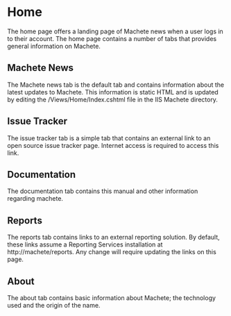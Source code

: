 # Home #
The home page offers a landing page of Machete news when a user logs in to their account. The home page contains a number of tabs that provides general information on Machete.

## Machete News ##
The Machete news tab is the default tab and contains information about the latest updates to Machete. This information is static HTML and is updated by editing the /Views/Home/Index.cshtml file in the IIS Machete directory.

## Issue Tracker ##
The issue tracker tab is a simple tab that contains an external link to an open source issue tracker page. Internet access is required to access this link.

## Documentation ##
The documentation tab contains this manual and other information regarding machete.

## Reports ##
The reports tab contains links to an external reporting solution. By default, these links assume a Reporting Services installation at http://machete/reports. Any change will require updating the links on this page.

## About ##
The about tab contains basic information about Machete; the technology used and the origin of the name.